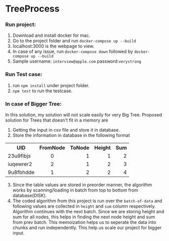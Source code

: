 # TreeProcess

### Run project:

1. Download and install docker for mac.
2. Go to the project folder and run `docker-compose up --build`
3. localhost:3000 is the webpage to view.
4. In case of any issue, run `docker-compose down` followed by `docker-compose up --build`
5. Sample username: `interview@apple.com` password:`verystrong`

### Run Test case:

1. run `npm install` under project folder.
2. `npm test` to run the testcase.

### In case of Bigger Tree:

 In this solution, my solution will not scale easily for very Big Tree. Proposed solution for Trees that 
 doesn't fit in a memory are
 1. Getting the input in csv file and store it in database.
 2. Store the information in database in the following format
<table>
  <tbody>
    <tr>
      <th>UID</th>
      <th align="center">FromNode</th>
      <th align="right">ToNode</th>
      <th align="right">Height</th>
      <th align="right">Sum</th>
    </tr>
    <tr>
      <td>23u9flbjs</td>
      <td align="center">0</td>
      <td align="right">1</td>
      <td align="right">1</td>
      <td align="right">2</td>
    </tr>
    <tr>
      <td>iuqewrer2</td>
      <td align="center">2</td>
      <td align="right">1</td>
      <td align="right">2</td>
      <td align="right">3</td>
    </tr>
    <tr>
      <td>9u8fbhdde</td>
      <td align="center">1</td>
      <td align="right">2</td>
      <td align="right">2</td>
      <td align="right">4</td>
    </tr>
  </tbody>
</table>

  3. Since the table values are stored in preorder manner, the algorithm works by scanning/loading in batch from top to bottom from database(DISK). 
  4. The coded algorithm from this project is run over the `batch-of-data` and following values are collected in `height` and `sum` column respectively.
Algorithm continues with the next batch. Since we are storing height and sum for all nodes, this helps in finding the next node height and sum from prev batch. This memoization helps us to seperate the data into chunks and run independently. This help us scale our project for bigger input.
